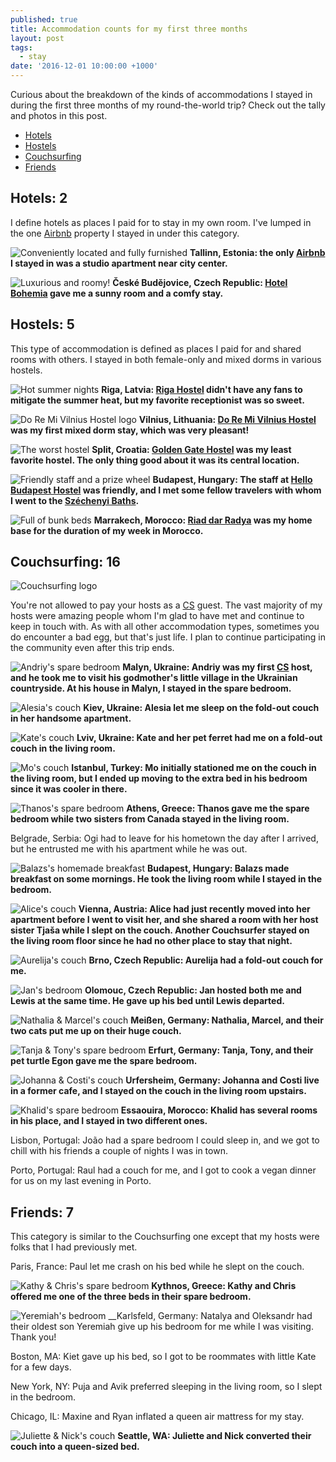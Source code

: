 ```yaml
---
published: true
title: Accommodation counts for my first three months
layout: post
tags:
  - stay
date: '2016-12-01 10:00:00 +1000'
---
```

Curious about the breakdown of the kinds of accommodations I stayed in during the first three months of my round-the-world trip? Check out the tally and photos in this post.

<!--more-->

* [Hotels](#hotels-2)
* [Hostels](#hostels-5)
* [Couchsurfing](#couchsurfing-16)
* [Friends](#friends-7)

## Hotels: 2

I define hotels as places I paid for to stay in my own room. I've lumped in the one [Airbnb][airbnb] property I stayed in under this category.

![Conveniently located and fully furnished]({{site.baseurl}}/images/2016/07/21/tallinn-arrival/airbnb-room.jpeg)
__Tallinn, Estonia: the only [Airbnb][airbnb] I stayed in was a studio apartment near city center.__

![Luxurious and roomy!]({{site.baseurl}}/images/2016/12/01-accommodation-counts-for-my-first-three-months/hotel-ceskebudejovice.jpg)
__České Budějovice, Czech Republic: [Hotel Bohemia](http://bohemia.restaurant) gave me a sunny room and a comfy stay.__

## Hostels: 5

This type of accommodation is defined as places I paid for and shared rooms with others. I stayed in both female-only and mixed dorms in various hostels.

![Hot summer nights]({{site.baseurl}}/images/2016/07/24/riga-day-1/rigahostel-bunkbeds.jpeg)
__Riga, Latvia: [Riga Hostel](http://www.rigahostel.com.lv/) didn't have any fans to mitigate the summer heat, but my favorite receptionist was so sweet.__

![Do Re Mi Vilnius Hostel logo]({{site.baseurl}}/images/2016/12/01-accommodation-counts-for-my-first-three-months/hostel-vilnius.png)
__Vilnius, Lithuania: [Do Re Mi Vilnius Hostel](http://doremihostel.com) was my first mixed dorm stay, which was very pleasant!__

![The worst hostel]({{site.baseurl}}/images/2016/08/21/trip-to-split/hostel-goldengate.jpeg)
__Split, Croatia: [Golden Gate Hostel](https://www.facebook.com/GoldenGateHostelSplit) was my least favorite hostel. The only thing good about it was its central location.__

![Friendly staff and a prize wheel]({{site.baseurl}}/images/2016/12/01-accommodation-counts-for-my-first-three-months/hostel-budapest.jpg)
__Budapest, Hungary: The staff at [Hello Budapest Hostel](http://www.hellobudapesthostel.com) was friendly, and I met some fellow travelers with whom I went to the [Széchenyi Baths](http://www.szechenyibath.hu).__

![Full of bunk beds]({{site.baseurl}}/images/2016/12/01-accommodation-counts-for-my-first-three-months/hostel-marrakesh.jpg)
__Marrakech, Morocco: [Riad dar Radya](https://www.lonelyplanet.com/morocco/marrakesh/hotels/riad-dar-radya/a/lod/b7a02a2d-40fb-4050-a459-b137a7a3e70d/1341482) was my home base for the duration of my week in Morocco.__

## Couchsurfing: 16

![Couchsurfing logo]({{site.baseurl}}/images/2016/08/01/my-first-experience-as-a-couchsurfing-guest/couchsurfing-logo.jpeg)

You're not allowed to pay your hosts as a [CS][cs] guest. The vast majority of my hosts were amazing people whom I'm glad to have met and continue to keep in touch with. As with all other accommodation types, sometimes you do encounter a bad egg, but that's just life. I plan to continue participating in the community even after this trip ends.

![Andriy's spare bedroom]({{site.baseurl}}/images/2016/07/31/a-day-in-malyn/room.jpeg)
__Malyn, Ukraine: Andriy was my first [CS][cs] host, and he took me to visit his godmother's little village in the Ukrainian countryside. At his house in Malyn, I stayed in the spare bedroom.__

![Alesia's couch]({{site.baseurl}}/images/2016/08/01/kiev-day-1/home-couch.jpeg)
__Kiev, Ukraine: Alesia let me sleep on the fold-out couch in her handsome apartment.__

![Kate's couch]({{site.baseurl}}/images/2016/08/03/trip-to-lviv/kateshouse-bed.jpeg)
__Lviv, Ukraine: Kate and her pet ferret had me on a fold-out couch in the living room.__

![Mo's couch]({{site.baseurl}}/images/2016/08/10/trip-to-istanbul/cs-moscouch.jpeg)
__Istanbul, Turkey: Mo initially stationed me on the couch in the living room, but I ended up moving to the extra bed in his bedroom since it was cooler in there.__

![Thanos's spare bedroom]({{site.baseurl}}/images/2016/08/16/trip-to-athens/thanos-room.jpeg)
__Athens, Greece: Thanos gave me the spare bedroom while two sisters from Canada stayed in the living room.__

Belgrade, Serbia: Ogi had to leave for his hometown the day after I arrived, but he entrusted me with his apartment while he was out.

![Balazs's homemade breakfast]({{site.baseurl}}/images/2016/12/01-accommodation-counts-for-my-first-three-months/cs-budapest.jpg)
__Budapest, Hungary: Balazs made breakfast on some mornings. He took the living room while I stayed in the bedroom.__

![Alice's couch]({{site.baseurl}}/images/2016/12/01-accommodation-counts-for-my-first-three-months/cs-vienna.jpg)
__Vienna, Austria: Alice had just recently moved into her apartment before I went to visit her, and she shared a room with her host sister Tjaša while I slept on the couch. Another Couchsurfer stayed on the living room floor since he had no other place to stay that night.__

![Aurelija's couch]({{site.baseurl}}/images/2016/12/01-accommodation-counts-for-my-first-three-months/cs-brno.jpg)
__Brno, Czech Republic: Aurelija had a fold-out couch for me.__

![Jan's bedroom]({{site.baseurl}}/images/2016/12/01-accommodation-counts-for-my-first-three-months/cs-olomouc.jpg)
__Olomouc, Czech Republic: Jan hosted both me and Lewis at the same time. He gave up his bed until Lewis departed.__

![Nathalia & Marcel's couch]({{site.baseurl}}/images/2016/12/01-accommodation-counts-for-my-first-three-months/cs-meissen.jpg)
__Meißen, Germany: Nathalia, Marcel, and their two cats put me up on their huge couch.__

![Tanja & Tony's spare bedroom]({{site.baseurl}}/images/2016/12/01-accommodation-counts-for-my-first-three-months/cs-erfurt.jpg)
__Erfurt, Germany: Tanja, Tony, and their pet turtle Egon gave me the spare bedroom.__

![Johanna & Costi's couch]({{site.baseurl}}/images/2016/12/01-accommodation-counts-for-my-first-three-months/cs-urfersheim.jpg)
__Urfersheim, Germany: Johanna and Costi live in a former cafe, and I stayed on the couch in the living room upstairs.__

![Khalid's spare bedroom]({{site.baseurl}}/images/2016/12/01-accommodation-counts-for-my-first-three-months/cs-essaouira.jpg)
__Essaouira, Morocco: Khalid has several rooms in his place, and I stayed in two different ones.__

Lisbon, Portugal: João had a spare bedroom I could sleep in, and we got to chill with his friends a couple of nights I was in town.

Porto, Portugal: Raul had a couch for me, and I got to cook a vegan dinner for us on my last evening in Porto.

## Friends: 7

This category is similar to the Couchsurfing one except that my hosts were folks that I had previously met.

Paris, France: Paul let me crash on his bed while he slept on the couch.

![Kathy & Chris's spare bedroom]({{site.baseurl}}/images/2016/08/18/architectural-details-of-mikros-horio/bedroom.jpeg)
__Kythnos, Greece: Kathy and Chris offered me one of the three beds in their spare bedroom.__

![Yeremiah's bedroom]({{site.baseurl}}/images/2016/12/01-accommodation-counts-for-my-first-three-months/friend-karlsfeld.jpg)
__Karlsfeld, Germany: Natalya and Oleksandr had their oldest son Yeremiah give up his bedroom for me while I was visiting. Thank you!

Boston, MA: Kiet gave up his bed, so I got to be roommates with little Kate for a few days.

New York, NY: Puja and Avik preferred sleeping in the living room, so I slept in the bedroom.

Chicago, IL: Maxine and Ryan inflated a queen air mattress for my stay.

![Juliette & Nick's couch]({{site.baseurl}}/images/2016/12/01-accommodation-counts-for-my-first-three-months/friend-seattle.jpg)
__Seattle, WA: Juliette and Nick converted their couch into a queen-sized bed.__

[airbnb]: https://www.airbnb.com
[cs]: https://www.couchsurfing.com